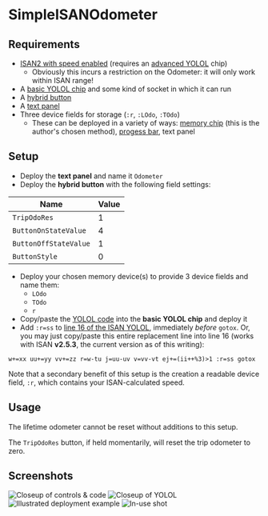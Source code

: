 # SimpleISANOdometer

## Requirements

* [ISAN2 with speed enabled](https://github.com/Collective-SB/ISAN) (requires an [advanced YOLOL](https://wiki.starbasegame.com/index.php/YOLOL_Chip) chip)
  * Obviously this incurs a restriction on the Odometer: it will only work within ISAN range!
* A [basic YOLOL chip](https://wiki.starbasegame.com/index.php/YOLOL_Chip) and some kind of socket in which it can run
* A [hybrid button](https://wiki.starbasegame.com/index.php/Buttons)
* A [text panel](https://wiki.starbasegame.com/index.php/Modular_displays#Text_Panel)
* Three device fields for storage (`:r`, `:LOdo`, `:TOdo`)
  * These can be deployed in a variety of ways: [memory chip](https://wiki.starbasegame.com/index.php/YOLOL_memory_chip) (this is the author's chosen method), [progess bar](https://wiki.starbasegame.com/index.php/Modular_displays#Progress_bars), text panel

## Setup

* Deploy the **text panel** and name it `Odometer`
* Deploy the **hybrid button** with the following field settings:

| Name | Value |
| --- | --- |
| `TripOdoRes` | 1 |
| `ButtonOnStateValue` | 4 |
| `ButtonOffStateValue` | 1 |
| `ButtonStyle` | 0 |

* Deploy your chosen memory device(s) to provide 3 device fields and name them:
  * `LOdo`
  * `TOdo`
  * `r`
* Copy/paste the [YOLOL code](./odometer.yolol) into the **basic YOLOL chip** and deploy it
* Add `:r=ss` to [line 16 of the ISAN YOLOL](https://github.com/Collective-SB/ISAN/blob/master/bundles/basic/ISAN-basic_bundle.yolol#L16), immediately *before* `gotox`. Or, you may just copy/paste this entire replacement line into line 16 (works with ISAN **v2.5.3**, the current version as of this writing):
```
w+=xx uu+=yy vv+=zz r=w-tu j=uu-uv v=vv-vt ej+=(ii++%3)>1 :r=ss gotox
```

Note that a secondary benefit of this setup is the creation a readable device field, `:r`, which contains your ISAN-calculated speed.

## Usage

The lifetime odometer cannot be reset without additions to this setup.

The `TripOdoRes` button, if held momentarily, will reset the trip odometer to zero.

## Screenshots

![Closeup of controls & code](https://faulty-industries.s3.us-west-1.amazonaws.com/SimpleISANOdometer/3.jpg)
![Closeup of YOLOL](https://faulty-industries.s3.us-west-1.amazonaws.com/SimpleISANOdometer/1.jpg)
![Illustrated deployment example](https://faulty-industries.s3.us-west-1.amazonaws.com/SimpleISANOdometer/2.jpg)
![In-use shot](https://faulty-industries.s3.us-west-1.amazonaws.com/SimpleISANOdometer/4.jpg)